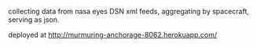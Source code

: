 collecting data from nasa eyes DSN xml feeds, aggregating by spacecraft, serving as json.

deployed at http://murmuring-anchorage-8062.herokuapp.com/
